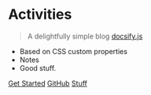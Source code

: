# Activities

> A delightfully simple blog [docsify.js](https://docsify.js.org)

- Based on CSS custom properties
- Notes
- Good stuff.

[Get Started](#main)
[GitHub](https://github.com/SlimTux/School)
[Stuff](https://github.com/SlimTux/School/PROJECTS)

